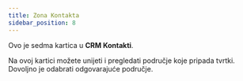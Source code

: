 ```yaml
---
title: Zona Kontakta 
sidebar_position: 8
---
```


Ovo je sedma kartica u **CRM Kontakti**.

Na ovoj kartici možete unijeti i pregledati područje koje pripada tvrtki. Dovoljno je odabrati odgovarajuće područje.
